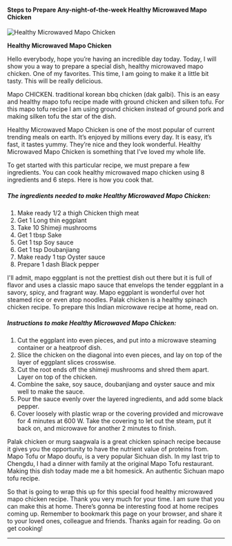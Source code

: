             

#### Steps to Prepare Any-night-of-the-week Healthy Microwaved Mapo Chicken

![Healthy Microwaved Mapo Chicken](https://img-global.cpcdn.com/recipes/4608424347172864/751x532cq70/healthy-microwaved-mapo-chicken-recipe-main-photo.jpg)

**Healthy Microwaved Mapo Chicken**

Hello everybody, hope you’re having an incredible day today. Today, I will show you a way to prepare a special dish, healthy microwaved mapo chicken. One of my favorites. This time, I am going to make it a little bit tasty. This will be really delicious.

Mapo CHICKEN. traditional korean bbq chicken (dak galbi). This is an easy and healthy mapo tofu recipe made with ground chicken and silken tofu. For this mapo tofu recipe I am using ground chicken instead of ground pork and making silken tofu the star of the dish.

Healthy Microwaved Mapo Chicken is one of the most popular of current trending meals on earth. It’s enjoyed by millions every day. It is easy, it’s fast, it tastes yummy. They’re nice and they look wonderful. Healthy Microwaved Mapo Chicken is something that I’ve loved my whole life.

To get started with this particular recipe, we must prepare a few ingredients. You can cook healthy microwaved mapo chicken using 8 ingredients and 6 steps. Here is how you cook that.

##### The ingredients needed to make Healthy Microwaved Mapo Chicken:

1.  Make ready 1/2 a thigh Chicken thigh meat
2.  Get 1 Long thin eggplant
3.  Take 10 Shimeji mushrooms
4.  Get 1 tbsp Sake
5.  Get 1 tsp Soy sauce
6.  Get 1 tsp Doubanjiang
7.  Make ready 1 tsp Oyster sauce
8.  Prepare 1 dash Black pepper

I'll admit, mapo eggplant is not the prettiest dish out there but it is full of flavor and uses a classic mapo sauce that envelops the tender eggplant in a savory, spicy, and fragrant way. Mapo eggplant is wonderful over hot steamed rice or even atop noodles. Palak chicken is a healthy spinach chicken recipe. To prepare this Indian microwave recipe at home, read on.

##### Instructions to make Healthy Microwaved Mapo Chicken:

1.  Cut the eggplant into even pieces, and put into a microwave steaming container or a heatproof dish.
2.  Slice the chicken on the diagonal into even pieces, and lay on top of the layer of eggplant slices crosswise.
3.  Cut the root ends off the shimeji mushrooms and shred them apart. Layer on top of the chicken.
4.  Combine the sake, soy sauce, doubanjiang and oyster sauce and mix well to make the sauce.
5.  Pour the sauce evenly over the layered ingredients, and add some black pepper.
6.  Cover loosely with plastic wrap or the covering provided and microwave for 4 minutes at 600 W. Take the covering to let out the steam, put it back on, and microwave for another 2 minutes to finish.

Palak chicken or murg saagwala is a great chicken spinach recipe because it gives you the opportunity to have the nutrient value of proteins from. Mapo Tofu or Mapo doufu, is a very popular Sichuan dish. In my last trip to Chengdu, I had a dinner with family at the original Mapo Tofu restaurant. Making this dish today made me a bit homesick. An authentic Sichuan mapo tofu recipe.

So that is going to wrap this up for this special food healthy microwaved mapo chicken recipe. Thank you very much for your time. I am sure that you can make this at home. There’s gonna be interesting food at home recipes coming up. Remember to bookmark this page on your browser, and share it to your loved ones, colleague and friends. Thanks again for reading. Go on get cooking!

* * *